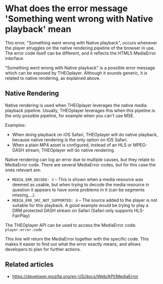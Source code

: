 # What does the error message 'Something went wrong with Native playback' mean

This error, "Something went wrong with Native playback", occurs whenever the player struggles on the native rendering pipeline of the browser in use. The error code itself can be different, and it reflects the HTML5 MediaError interface.

"Something went wrong with Native playback" is a possible error message which can be exposed by THEOplayer. Although it sounds generic, it is related to native rendering, as explained above.

## Native Rendering

Native rendering is used when THEOplayer leverages the native media playback pipeline. Usually, THEOplayer leverages this when this pipeline is the only possible pipeline, for example when you can't use MSE.

Examples:

- When doing playback on iOS Safari, THEOplayer will do native playback, because native rendering is the only option on iOS Safari.
- When a plain MP4 asset is configured, instead of an HLS or MPEG-DASH stream, THEOplayer will do native rendering.

Native rendering can log an error due to multiple causes, but they relate to MediaError code. There are several MediaError codes, but for this case the ones relevant are:

- `MEDIA_ERR_DECODE: 3` – This is shown when a media resource was deemed as usable, but when trying to decode the media resource in question it appears to have some problems in it (can be segments missing,...).
- `MEDIA_ERR_SRC_NOT_SUPPORTED: 4` – The source added to the player is not suitable for this playback. A good example would be trying to play a DRM protected DASH stream on Safari (Safari only supports HLS-FairPlay)

The THEOplayer API can be used to access the MediaError code: `player.error.code`

This line will return the MediaError together with the specific code. This makes it easier to find out what the error exactly means, and allows developers to plan for further actions.

## Related articles

- https://developer.mozilla.org/en-US/docs/Web/API/MediaError
